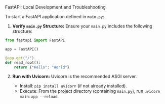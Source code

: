 FastAPI: Local Development and Troubleshooting

To start a FastAPI application defined in `main.py`:

1.  **Verify `main.py` Structure:** Ensure your `main.py` includes the following structure:

```python
from fastapi import FastAPI

app = FastAPI()

@app.get("/")
def read_root():
    return {"Hello": "World"}
```

2.  **Run with Uvicorn:** Uvicorn is the recommended ASGI server.

    *   Install: `pip install uvicorn` (if not already installed).
    *   Execute: From the project directory (containing `main.py`), run `uvicorn main:app --reload`.
